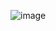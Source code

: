 ![image](https://user-images.githubusercontent.com/34817173/202376180-208ee1e9-9035-4cd4-8b7d-405f4423e6a2.png)

